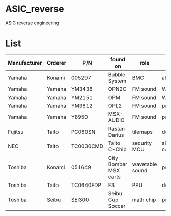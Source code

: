 # ASIC_reverse
ASIC reverse engineering


# List
|Manufacturer|Orderer|P/N|found on|role|status|
|------------|-------|---|--------|----|------|
|Yamaha|Konami|005297|Bubble System|BMC|all complete|
|Yamaha|Yamaha|YM3438|OPN2C|FM sound|WIP - see [IKA3438]( https://github.com/ika-musume/IKA3438 )|
|Yamaha|Yamaha|YM2151|OPM|FM sound|WIP - see [IKA2151]( https://github.com/ika-musume/IKA2151 )|
|Yamaha|Yamaha|YM3812|OPL2|FM sound|preparing|
|Yamaha|Yamaha|Y8950|MSX-AUDIO|FM sound|preparing|
|Fujitsu|Taito|PC080SN|Rastan<br> Darius|tilemaps|decapped|
|NEC|Taito|TC0030CMD|Taito C-Chip|security MCU|all complete(embargoed)|
|Toshiba|Konami|051649|City Bomber<br> MSX carts|wavetable sound|preparing|
|Toshiba|Taito|TC0640FDP|F3|PPU|decapped|
|Toshiba|Seibu|SEI300|Seibu Cup Soccer|math chip|preparing|
